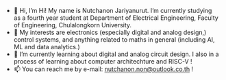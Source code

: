 - 👋 Hi, I’m Hi! My name is Nutchanon Jariyanurut. I’m currently studying as a fourth year student at Department of Electrical Engineering, Faculty of Engineering, Chulalongkorn University.
- 👀 My interests are electronics (especially digital and analog design,) control systems, and anything related to maths in general (including AI, ML and data analytics.)
- 🌱 I’m currently learning about digital and analog circuit design. I also in a process of learning about computer architechture and RISC-V !
- 📫 You can reach me by e-mail: nutchanon.non@outlook.co.th !

<!---
nutchanonj/nutchanonj is a ✨ special ✨ repository because its `README.md` (this file) appears on your GitHub profile.
You can click the Preview link to take a look at your changes.
--->
